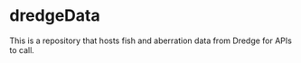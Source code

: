 # dredgeData
This is a repository that hosts fish and aberration data from Dredge for APIs to call.
